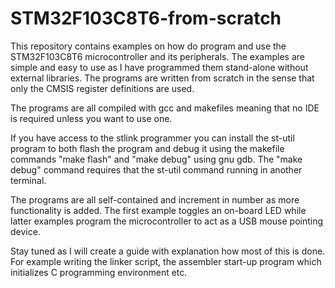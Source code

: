 # STM32F103C8T6-from-scratch
This repository contains examples on how do program and use the STM32F103C8T6
microcontroller and its peripherals. The examples are simple and easy to use as
I have programmed them stand-alone without external libraries. The
programs are written from scratch in the sense that only the CMSIS register
definitions are used.

The programs are all compiled with gcc and makefiles meaning that no IDE is
required unless you want to use one.

If you have access to the stlink programmer you can install the st-util
program to both flash the program and debug it using the makefile commands "make
flash" and "make debug" using gnu gdb. The "make debug" command requires that
the st-util command running in another terminal.

The programs are all self-contained and increment in number as more
functionality is added. The first example toggles an on-board LED while latter
examples program the microcontroller to act as a USB mouse pointing device.

Stay tuned as I will create a guide with explanation how most of this is done.
For example writing the linker script, the assembler start-up program which
initializes C programming environment etc.
